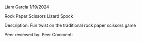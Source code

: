 Liam Garcia
1/19/2024

Rock Paper Scissors Lizard Spock

Description: Fun twist on the traditional rock paper scissors game

Peer reviewed by:
Peer Comment:
